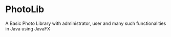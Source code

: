 # PhotoLib
A Basic Photo Library with administrator, user and many such functionalities in Java using JavaFX 
